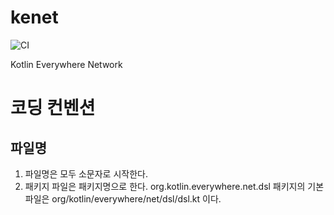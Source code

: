# kenet

![CI](https://github.com/kotlin-everywhere/kenet/actions/workflows/gradle.yml/badge.svg)

Kotlin Everywhere Network

# 코딩 컨벤션

## 파일명

1. 파일명은 모두 소문자로 시작한다.
2. 패키지 파일은 패키지명으로 한다. org.kotlin.everywhere.net.dsl 패키지의 기본 파일은 org/kotlin/everywhere/net/dsl/dsl.kt 이다.
